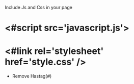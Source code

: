 Include Js and Css in your page 
# <#script src='javascript.js'></script>
# <#link rel='stylesheet' href='style.css' /> #
* Remove Hastag(#)
